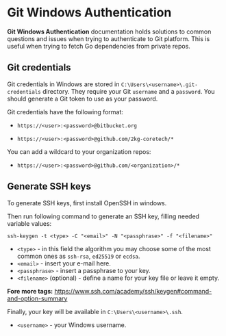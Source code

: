 # Git Windows Authentication

**Git Windows Authentication** documentation holds solutions to common questions and issues when trying to authenticate
to Git platform. This is useful when trying to fetch Go dependencies from private repos.

## Git credentials

Git credentials in Windows are stored in ``C:\Users\<username>\.git-credentials`` directory. They require your Git 
``username`` and a ``password``. You should generate a Git token to use as your password.

Git credentials have the following format:

- ``https://<user>:<password>@bitbucket.org``

- ``https://<user>:<password>@github.com/2kg-coretech/*``

You can add a wildcard to your organization repos:

- ``https://<user>:<password>@github.com/<organization>/*``

## Generate SSH keys

To generate SSH keys, first install OpenSSH in windows.

Then run following command to generate an SSH key, filling needed variable values:

``ssh-keygen -t <type> -C "<email>" -N "<passphrase>" -f "<filename>"``

- ``<type>`` - in this field the algorithm you may choose some of the most common ones as ``ssh-rsa``, ``ed25519`` or
``ecdsa``.
- ``<email>`` - insert your e-mail here.
- ``<passphrase>`` - insert a passphrase to your key.
- ``<filename>`` (optional) - define a name for your key file or leave it empty.

**Fore more tags:** https://www.ssh.com/academy/ssh/keygen#command-and-option-summary

Finally, your key will be available in ``C:\Users\<username>\.ssh``.
- ``<username>`` - your Windows username.
